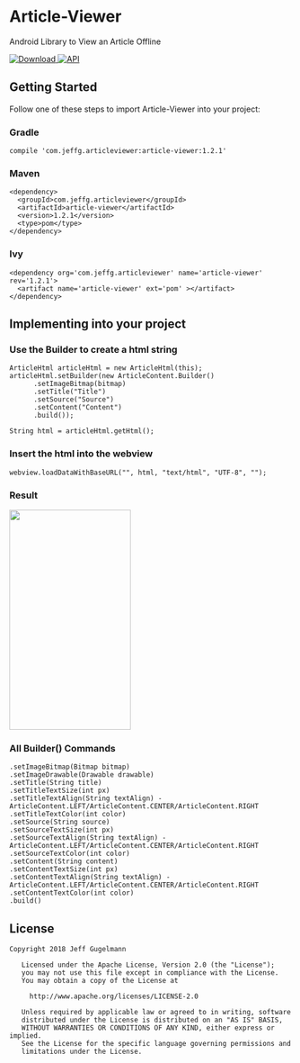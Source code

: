 # Article-Viewer
Android Library to View an Article Offline

 [ ![Download](https://api.bintray.com/packages/jeffg05/Article-Viewer/Article-Viewer/images/download.svg) ](https://bintray.com/jeffg05/Article-Viewer/Article-Viewer/_latestVersion) [![API](https://img.shields.io/badge/API-21%2B-brightgreen.svg?style=flat)](https://android-arsenal.com/api?level=21)

## Getting Started

Follow one of these steps to import Article-Viewer into your project:

### Gradle

```
compile 'com.jeffg.articleviewer:article-viewer:1.2.1'
```

### Maven

```
<dependency>
  <groupId>com.jeffg.articleviewer</groupId>
  <artifactId>article-viewer</artifactId>
  <version>1.2.1</version>
  <type>pom</type>
</dependency>
```

### Ivy

```
<dependency org='com.jeffg.articleviewer' name='article-viewer' rev='1.2.1'>
  <artifact name='article-viewer' ext='pom' ></artifact>
</dependency>
```



## Implementing into your project

### Use the Builder to create a html string
```
ArticleHtml articleHtml = new ArticleHtml(this);
articleHtml.setBuilder(new ArticleContent.Builder()
      .setImageBitmap(bitmap)
      .setTitle("Title")
      .setSource("Source")
      .setContent("Content")
      .build());
  
String html = articleHtml.getHtml();
```
### Insert the html into the webview
```
webview.loadDataWithBaseURL("", html, "text/html", "UTF-8", "");
```
### Result
<img src="https://raw.github.com/JeffG05/Article-Viewer/master/screenshot.png" width="216" height="391">

### All Builder() Commands
```
.setImageBitmap(Bitmap bitmap)
.setImageDrawable(Drawable drawable)
.setTitle(String title)
.setTitleTextSize(int px)
.setTitleTextAlign(String textAlign) - ArticleContent.LEFT/ArticleContent.CENTER/ArticleContent.RIGHT
.setTitleTextColor(int color)
.setSource(String source)
.setSourceTextSize(int px)
.setSourceTextAlign(String textAlign) - ArticleContent.LEFT/ArticleContent.CENTER/ArticleContent.RIGHT
.setSourceTextColor(int color)
.setContent(String content)
.setContentTextSize(int px)
.setContentTextAlign(String textAlign) - ArticleContent.LEFT/ArticleContent.CENTER/ArticleContent.RIGHT
.setContentTextColor(int color)
.build()
```

## License

```
Copyright 2018 Jeff Gugelmann

   Licensed under the Apache License, Version 2.0 (the "License");
   you may not use this file except in compliance with the License.
   You may obtain a copy of the License at

     http://www.apache.org/licenses/LICENSE-2.0

   Unless required by applicable law or agreed to in writing, software
   distributed under the License is distributed on an "AS IS" BASIS,
   WITHOUT WARRANTIES OR CONDITIONS OF ANY KIND, either express or implied.
   See the License for the specific language governing permissions and
   limitations under the License.
```



